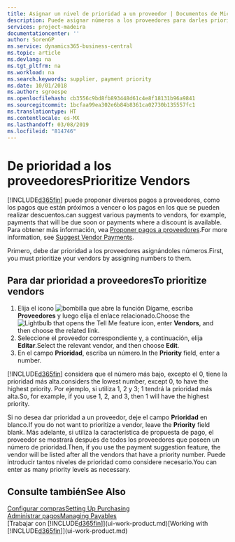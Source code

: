 ```yaml
---
title: Asignar un nivel de prioridad a un proveedor | Documentos de Microsoft
description: Puede asignar números a los proveedores para darles prioridad y facilitar las sugerencias de pago en Business Central.
services: project-madeira
documentationcenter: ''
author: SorenGP
ms.service: dynamics365-business-central
ms.topic: article
ms.devlang: na
ms.tgt_pltfrm: na
ms.workload: na
ms.search.keywords: supplier, payment priority
ms.date: 10/01/2018
ms.author: sgroespe
ms.openlocfilehash: cb3556c9bd8fb893448d61c4e8f18131b96a9841
ms.sourcegitcommit: 1bcfaa99ea302e6b84b8361ca02730b135557fc1
ms.translationtype: HT
ms.contentlocale: es-MX
ms.lasthandoff: 03/08/2019
ms.locfileid: "814746"
---
```

# <a name="prioritize-vendors"></a><span data-ttu-id="81c74-103">De prioridad a los proveedores</span><span class="sxs-lookup"><span data-stu-id="81c74-103">Prioritize Vendors</span></span>
[!INCLUDE[d365fin](includes/d365fin_md.md)] <span data-ttu-id="81c74-104">puede proponer diversos pagos a proveedores, como los pagos que están próximos a vencer o los pagos en los que se pueden realizar descuentos.</span><span class="sxs-lookup"><span data-stu-id="81c74-104">can suggest various payments to vendors, for example, payments that will be due soon or payments where a discount is available.</span></span> <span data-ttu-id="81c74-105">Para obtener más información, vea [Proponer pagos a proveedores](payables-how-suggest-vendor-payments.md).</span><span class="sxs-lookup"><span data-stu-id="81c74-105">For more information, see [Suggest Vendor Payments](payables-how-suggest-vendor-payments.md).</span></span>

<span data-ttu-id="81c74-106">Primero, debe dar prioridad a los proveedores asignándoles números.</span><span class="sxs-lookup"><span data-stu-id="81c74-106">First, you must prioritize your vendors by assigning numbers to them.</span></span>

## <a name="to-prioritize-vendors"></a><span data-ttu-id="81c74-107">Para dar prioridad a proveedores</span><span class="sxs-lookup"><span data-stu-id="81c74-107">To prioritize vendors</span></span>
1. <span data-ttu-id="81c74-108">Elija el icono ![bombilla que abre la función Dígame](media/ui-search/search_small.png "Dígame que desea hacer"), escriba **Proveedores** y luego elija el enlace relacionado.</span><span class="sxs-lookup"><span data-stu-id="81c74-108">Choose the ![Lightbulb that opens the Tell Me feature](media/ui-search/search_small.png "Tell me what you want to do") icon, enter **Vendors**, and then choose the related link.</span></span>
2. <span data-ttu-id="81c74-109">Seleccione el proveedor correspondiente y, a continuación, elija **Editar**.</span><span class="sxs-lookup"><span data-stu-id="81c74-109">Select the relevant vendor, and then choose **Edit**.</span></span>
3. <span data-ttu-id="81c74-110">En el campo **Prioridad**, escriba un número.</span><span class="sxs-lookup"><span data-stu-id="81c74-110">In the **Priority** field, enter a number.</span></span>

[!INCLUDE[d365fin](includes/d365fin_md.md)] <span data-ttu-id="81c74-111">considera que el número más bajo, excepto el 0, tiene la prioridad más alta.</span><span class="sxs-lookup"><span data-stu-id="81c74-111">considers the lowest number, except 0, to have the highest priority.</span></span> <span data-ttu-id="81c74-112">Por ejemplo, si utiliza 1, 2 y 3; 1 tendrá la prioridad más alta.</span><span class="sxs-lookup"><span data-stu-id="81c74-112">So, for example, if you use 1, 2, and 3, then 1 will have the highest priority.</span></span>

<span data-ttu-id="81c74-113">Si no desea dar prioridad a un proveedor, deje el campo **Prioridad** en blanco.</span><span class="sxs-lookup"><span data-stu-id="81c74-113">If you do not want to prioritize a vendor, leave the **Priority** field blank.</span></span> <span data-ttu-id="81c74-114">Más adelante, si utiliza la característica de propuesta de pago, el proveedor se mostrará después de todos los proveedores que poseen un número de prioridad.</span><span class="sxs-lookup"><span data-stu-id="81c74-114">Then, if you use the payment suggestion feature, the vendor will be listed after all the vendors that have a priority number.</span></span> <span data-ttu-id="81c74-115">Puede introducir tantos niveles de prioridad como considere necesario.</span><span class="sxs-lookup"><span data-stu-id="81c74-115">You can enter as many priority levels as necessary.</span></span>

## <a name="see-also"></a><span data-ttu-id="81c74-116">Consulte también</span><span class="sxs-lookup"><span data-stu-id="81c74-116">See Also</span></span>
[<span data-ttu-id="81c74-117">Configurar compras</span><span class="sxs-lookup"><span data-stu-id="81c74-117">Setting Up Purchasing</span></span>](purchasing-setup-purchasing.md)  
[<span data-ttu-id="81c74-118">Administrar pagos</span><span class="sxs-lookup"><span data-stu-id="81c74-118">Managing Payables</span></span>](payables-manage-payables.md)  
<span data-ttu-id="81c74-119">[Trabajar con [!INCLUDE[d365fin](includes/d365fin_md.md)]](ui-work-product.md)</span><span class="sxs-lookup"><span data-stu-id="81c74-119">[Working with [!INCLUDE[d365fin](includes/d365fin_md.md)]](ui-work-product.md)</span></span>

